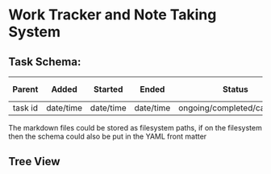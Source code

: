 # Work Tracker and Note Taking System

## Task Schema:

| Parent  | Added     | Started   | Ended     | Status                      | Name | Notes Path |
|:-------:|:---------:|:---------:|:---------:|:---------------------------:|:----:|:----------:|
| task id | date/time | date/time | date/time | ongoing/completed/cancelled | Text | Text       |

The markdown files could be stored as filesystem paths, if on the filesystem then the schema could also be put in the YAML front matter



## Tree View

